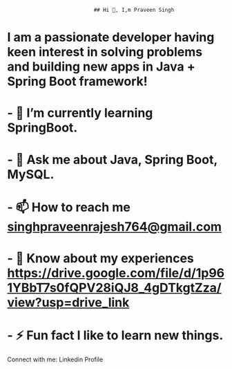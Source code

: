 
                                ## Hi 👋, I,m Praveen Singh
# I am a passionate developer having keen interest in solving problems and building new apps in Java + Spring Boot framework!
   # - 🌱 I’m currently learning SpringBoot.
   # - 💬 Ask me about Java, Spring Boot, MySQL.
   # - 📫 How to reach me singhpraveenrajesh764@gmail.com
   # - 📄 Know about my experiences https://drive.google.com/file/d/1p961YBbT7s0fQPV28iQJ8_4gDTkgtZza/view?usp=drive_link
   # - ⚡ Fun fact I like to learn new things.
Connect with me:
Linkedin Profile
<!--
**PraveenRajeshSingh/PraveenRajeshSingh** is a ✨ _special_ ✨ repository because its `README.md` (this file) appears on your GitHub profile.

Here are some ideas to get you started:

- 🔭 I’m currently working on ...
- 🌱 I’m currently learning ...
- 👯 I’m looking to collaborate on ...
- 🤔 I’m looking for help with ...
- 💬 Ask me about ...
- 📫 How to reach me: ...
- 😄 Pronouns: ...
- ⚡ Fun fact: ...
-->
